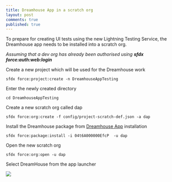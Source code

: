```yaml
---
title: Dreamhouse App in a scratch org
layout: post
comments: true
published: true
---
```


To prepare for creating UI tests using the new Lightning Testing Service, the Dreamhouse app needs to be installed into a scratch org.

_Assuming that a dev org has already been authorised using **sfdx force:auth:web:login**_

Create a new project which will be used for the Dreamhouse work
``` 
sfdx force:project:create -n DreamhouseAppTesting
```

Enter the newly created directory
```
cd DreamhouseAppTesting
```

Create a new scratch org called dap
``` 
sfdx force:org:create -f config/project-scratch-def.json -a dap
```

Install the Dreamhouse package from [Dreamhouse App](http://www.dreamhouseapp.io/installation/) installation

``` 
sfdx force:package:install -i 04t6A000000EfcP  -u dap
```

Open the new scratch org
``` 
sfdx force:org:open -u dap
```

Select DreamHouse from the app launcher

<img src="{{ site.url }}/assets/gifs/dreamhouse-app-via-sfdx.gif" />


